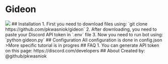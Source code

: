 # Gideon
<img src="https://img.shields.io/badge/Language-PL-red"/>
## Installation
1. First you need to download files using:
`git clone https://github.com/pkwasniok/gideon`
2. After downloading, you need to paste your Discord API token in `.env` file
3. Now you need to run bot using:
`python gideon.py`
## Configuration
All configuration is done in config.json
>More specific tutorial is in progres
## FAQ
1. You can generate API token on this page: https://discord.com/developers
## About
Created by: @github/pkwasniok
